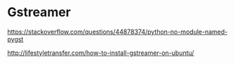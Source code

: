 # Gstreamer


https://stackoverflow.com/questions/44878374/python-no-module-named-pygst


http://lifestyletransfer.com/how-to-install-gstreamer-on-ubuntu/
